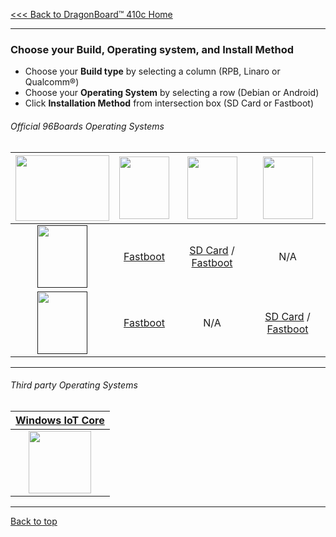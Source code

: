 [<<< Back to DragonBoard™ 410c Home](https://github.com/96boards/documentation/wiki/DragonBoard™-410c-Home)

***
### Choose your Build, Operating system, and Install Method

- Choose your **Build type** by selecting a column (RPB, Linaro or Qualcomm®)
- Choose your **Operating System** by selecting a row (Debian or Android)
- Click **Installation Method** from intersection box (SD Card or Fastboot)

###### Official 96Boards Operating Systems

|  [<img src="http://i.imgur.com/VH1IfZC.png" data-canonical-src="http://i.imgur.com/VH1IfZC.png" width="150" height="105" />](https://github.com/96boards/documentation/wiki/DragonBoard™-410c-Home) |  [<img src="http://i.imgur.com/jl4GG0d.png" data-canonical-src="http://i.imgur.com/jl4GG0d.png" width="80" height="100" />](https://github.com/96boards/documentation/wiki/DragonBoard™-410c-Crossroads#reference-platform-build)   |  [<img src="http://i.imgur.com/7rrS2JR.png" data-canonical-src="http://i.imgur.com/7rrS2JR.png" width="80" height="100" />](https://github.com/96boards/documentation/wiki/DragonBoard™-410c-Crossroads#reference-platform-build)   |  [<img src="http://i.imgur.com/dnsIEuC.png" data-canonical-src="http://i.imgur.com/dnsIEuC.png" width="80" height="100" />](https://github.com/96boards/documentation/wiki/DragonBoard™-410c-Crossroads#reference-platform-build)   |
| :-: | :-: | :-: | :-: |
| [<img src="http://i.imgur.com/OQGR5yY.png" data-canonical-src="http://i.imgur.com/OQGR5yY.png" width="80" height="100" />]() | [Fastboot](https://github.com/96boards/documentation/wiki/DragonBoard™-410c-RP-Download) | [SD Card](https://github.com/96boards/documentation/wiki/DragonBoard™-410c-Linaro-Debian-Download#your-build-choice) / [Fastboot](https://github.com/96boards/documentation/wiki/DragonBoard™-410c-Linaro-Debian-Download#your-build-choice-1) | N/A |
| [<img src="http://i.imgur.com/7wy1996.png" data-canonical-src="http://i.imgur.com/7wy1996.png" width="80" height="100" />]() | [Fastboot](https://github.com/96boards/documentation/wiki/DragonBoard™-410c-RP-Download#your-build-choice-1) | N/A | [SD Card](https://github.com/96boards/documentation/wiki/Dragonboard™-410c-QC-Android-Download#your-build-choice) / [Fastboot](https://github.com/96boards/documentation/wiki/Dragonboard™-410c-QC-Android-Download#your-build-choice-1) |

***

###### Third party Operating Systems

|  <a href="http://linaro.co/db410cwindows" target="_blank">Windows IoT Core</a>  |
| :-: |
| <a href="http://ms-iot.github.io/content/en-US/win10/DB410c.htm" target="_blank"><img src="http://i.imgur.com/1Sg2I7N.png" data-canonical-src="http://i.imgur.com/1Sg2I7N.png" width="100" height="100" /></a>|   

***

[Back to top](https://github.com/96boards/documentation/wiki/DragonBoard™-410c-Crossroads)